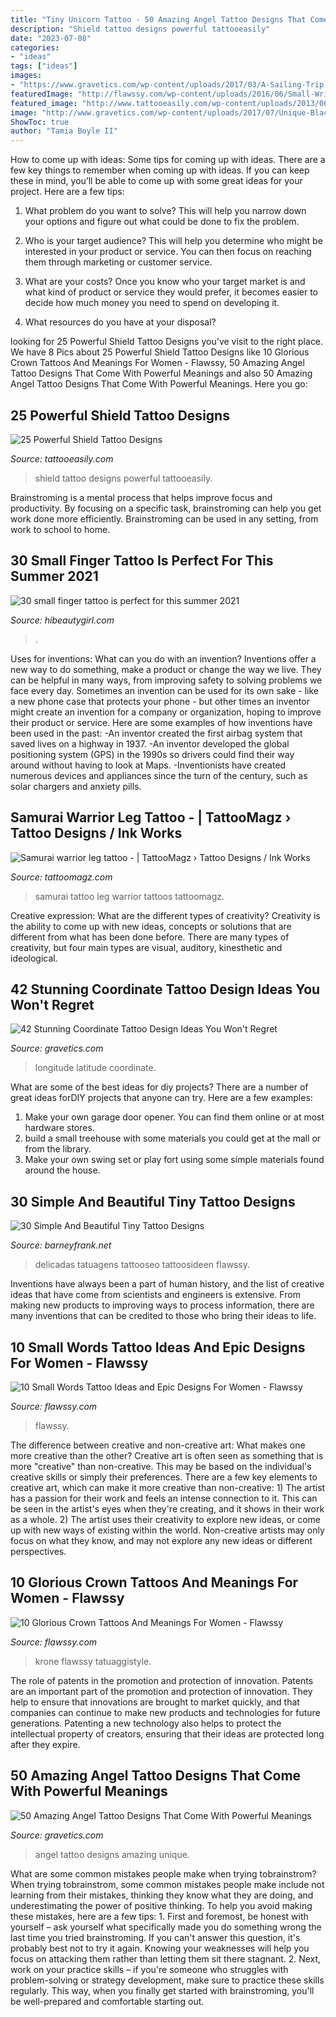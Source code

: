 ```yaml
---
title: "Tiny Unicorn Tattoo - 50 Amazing Angel Tattoo Designs That Come With Powerful Meanings"
description: "Shield tattoo designs powerful tattooeasily"
date: "2023-07-08"
categories:
- "ideas"
tags: ["ideas"]
images:
- "https://www.gravetics.com/wp-content/uploads/2017/03/A-Sailing-Trip.jpg"
featuredImage: "http://flawssy.com/wp-content/uploads/2016/06/Small-Wrist-Tattoos-1.jpg"
featured_image: "http://www.tattooeasily.com/wp-content/uploads/2013/06/1313.jpg"
image: "http://www.gravetics.com/wp-content/uploads/2017/07/Unique-Black-Little-Angel-With-Dat-Of-Birth.jpg"
ShowToc: true
author: "Tamia Boyle II"
---
```



How to come up with ideas: Some tips for coming up with ideas.
There are a few key things to remember when coming up with ideas. If you can keep these in mind, you’ll be able to come up with some great ideas for your project. Here are a few tips:
1. What problem do you want to solve? This will help you narrow down your options and figure out what could be done to fix the problem.

2. Who is your target audience? This will help you determine who might be interested in your product or service. You can then focus on reaching them through marketing or customer service.

3. What are your costs? Once you know who your target market is and what kind of product or service they would prefer, it becomes easier to decide how much money you need to spend on developing it.

4. What resources do you have at your disposal?

	

		
looking for 25 Powerful Shield Tattoo Designs you've visit to the right place. We have 8 Pics about 25 Powerful Shield Tattoo Designs like 10 Glorious Crown Tattoos And Meanings For Women - Flawssy, 50 Amazing Angel Tattoo Designs That Come With Powerful Meanings and also 50 Amazing Angel Tattoo Designs That Come With Powerful Meanings. Here you go:
		
    
## 25 Powerful Shield Tattoo Designs

<img loading=lazy src="http://www.tattooeasily.com/wp-content/uploads/2013/06/1313.jpg" onerror="this.onerror=null;this.src='https://tse4.mm.bing.net/th?id=OIP.zbcklhJhCTtK_myoumOyhQHaJ4&amp;pid=15.1';" alt="25 Powerful Shield Tattoo Designs">

_Source: tattooeasily.com_

>shield tattoo designs powerful tattooeasily. 

	

Brainstroming is a mental process that helps improve focus and productivity. By focusing on a specific task, brainstroming can help you get work done more efficiently. Brainstroming can be used in any setting, from work to school to home.

    
## 30 Small Finger Tattoo Is Perfect For This Summer 2021

<img loading=lazy src="https://hibeautygirl.com/wp-content/uploads/2021/05/5-3.jpg" onerror="this.onerror=null;this.src='https://tse2.mm.bing.net/th?id=OIP.MZfWsAb01XfbM-1VOy3qdQHaLH&amp;pid=15.1';" alt="30 small finger tattoo is perfect for this summer 2021">

_Source: hibeautygirl.com_

>. 

	

Uses for inventions: What can you do with an invention?
Inventions offer a new way to do something, make a product or change the way we live. They can be helpful in many ways, from improving safety to solving problems we face every day. Sometimes an invention can be used for its own sake - like a new phone case that protects your phone - but other times an inventor might create an invention for a company or organization, hoping to improve their product or service. Here are some examples of how inventions have been used in the past: 
-An inventor created the first airbag system that saved lives on a highway in 1937.
-An inventor developed the global positioning system (GPS) in the 1990s so drivers could find their way around without having to look at Maps.
-Inventionists have created numerous devices and appliances since the turn of the century, such as solar chargers and anxiety pills.

    
## Samurai Warrior Leg Tattoo - | TattooMagz › Tattoo Designs / Ink Works

<img loading=lazy src="https://tattoomagz.com/wp-content/uploads/Samurai-warrior-leg-tattoo.jpg" onerror="this.onerror=null;this.src='https://tse3.mm.bing.net/th?id=OIP.RahUjsQoQk4spxmRKnQU0wHaJ7&amp;pid=15.1';" alt="Samurai warrior leg tattoo - | TattooMagz › Tattoo Designs / Ink Works">

_Source: tattoomagz.com_

>samurai tattoo leg warrior tattoos tattoomagz. 

	

Creative expression: What are the different types of creativity?
Creativity is the ability to come up with new ideas, concepts or solutions that are different from what has been done before. There are many types of creativity, but four main types are visual, auditory, kinesthetic and ideological.

    
## 42 Stunning Coordinate Tattoo Design Ideas You Won&#039;t Regret

<img loading=lazy src="https://www.gravetics.com/wp-content/uploads/2017/03/A-Sailing-Trip.jpg" onerror="this.onerror=null;this.src='https://tse3.mm.bing.net/th?id=OIP.kWshpITPYL53q-1tZAZFWQHaEc&amp;pid=15.1';" alt="42 Stunning Coordinate Tattoo Design Ideas You Won&#039;t Regret">

_Source: gravetics.com_

>longitude latitude coordinate. 

	

What are some of the best ideas for diy projects?
There are a number of great ideas forDIY projects that anyone can try. Here are a few examples: 
1. Make your own garage door opener. You can find them online or at most hardware stores.
2. build a small treehouse with some materials you could get at the mall or from the library.
3. Make your own swing set or play fort using some simple materials found around the house.

    
## 30 Simple And Beautiful Tiny Tattoo Designs

<img loading=lazy src="http://www.barneyfrank.net/wp-content/uploads/2013/10/tiny-tattoos-4.jpg" onerror="this.onerror=null;this.src='https://tse4.mm.bing.net/th?id=OIP.Yjs9zCuKBfkqvs4fp_JNvwHaJ_&amp;pid=15.1';" alt="30 Simple And Beautiful Tiny Tattoo Designs">

_Source: barneyfrank.net_

>delicadas tatuagens tattooseo tattoosideen flawssy. 

	

Inventions have always been a part of human history, and the list of creative ideas that have come from scientists and engineers is extensive. From making new products to improving ways to process information, there are many inventions that can be credited to those who bring their ideas to life.

    
## 10 Small Words Tattoo Ideas And Epic Designs For Women - Flawssy

<img loading=lazy src="http://flawssy.com/wp-content/uploads/2016/06/Small-Wrist-Tattoos-1.jpg" onerror="this.onerror=null;this.src='https://tse2.mm.bing.net/th?id=OIP.MqepXvpot7UCAYoL7aUxDwHaJ4&amp;pid=15.1';" alt="10 Small Words Tattoo Ideas and Epic Designs For Women - Flawssy">

_Source: flawssy.com_

>flawssy. 

	

The difference between creative and non-creative art: What makes one more creative than the other?
Creative art is often seen as something that is more "creative" than non-creative. This may be based on the individual's creative skills or simply their preferences. There are a few key elements to creative art, which can make it more creative than non-creative: 1) The artist has a passion for their work and feels an intense connection to it. This can be seen in the artist's eyes when they're creating, and it shows in their work as a whole. 2) The artist uses their creativity to explore new ideas, or come up with new ways of existing within the world. Non-creative artists may only focus on what they know, and may not explore any new ideas or different perspectives.

    
## 10 Glorious Crown Tattoos And Meanings For Women - Flawssy

<img loading=lazy src="https://www.flawssy.com/wp-content/uploads/2016/06/Small-Crown-Tattoo-On-Wrist.jpg" onerror="this.onerror=null;this.src='https://tse4.mm.bing.net/th?id=OIP.dkFSXtDKJMSGlTCvoTDk7AHaJ4&amp;pid=15.1';" alt="10 Glorious Crown Tattoos And Meanings For Women - Flawssy">

_Source: flawssy.com_

>krone flawssy tatuaggistyle. 

	

The role of patents in the promotion and protection of innovation.
Patents are an important part of the promotion and protection of innovation. They help to ensure that innovations are brought to market quickly, and that companies can continue to make new products and technologies for future generations. Patenting a new technology also helps to protect the intellectual property of creators, ensuring that their ideas are protected long after they expire.

    
## 50 Amazing Angel Tattoo Designs That Come With Powerful Meanings

<img loading=lazy src="http://www.gravetics.com/wp-content/uploads/2017/07/Unique-Black-Little-Angel-With-Dat-Of-Birth.jpg" onerror="this.onerror=null;this.src='https://tse2.mm.bing.net/th?id=OIP.AIrLCJ9X_em9KahM3vfhTwHaJ4&amp;pid=15.1';" alt="50 Amazing Angel Tattoo Designs That Come With Powerful Meanings">

_Source: gravetics.com_

>angel tattoo designs amazing unique. 

	

What are some common mistakes people make when trying tobrainstrom?
When trying tobrainstrom, some common mistakes people make include not learning from their mistakes, thinking they know what they are doing, and underestimating the power of positive thinking. To help you avoid making these mistakes, here are a few tips: 1. First and foremost, be honest with yourself – ask yourself what specifically made you do something wrong the last time you tried brainstroming. If you can't answer this question, it's probably best not to try it again. Knowing your weaknesses will help you focus on attacking them rather than letting them sit there stagnant. 2. Next, work on your practice skills – if you're someone who struggles with problem-solving or strategy development, make sure to practice these skills regularly. This way, when you finally get started with brainstroming, you'll be well-prepared and comfortable starting out. 
